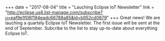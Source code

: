 +++
date = "2017-08-04"
title = "Lauching Eclipse IoT Newsletter"
link = "http://eclipse.us6.list-manage.com/subscribe?u=eaf9e1f06f194eadc66788a85&id=b952cd0879"
+++
Great news! We are lauching a quartely Eclipse IoT Newsletter. The first issue will be sent at the end of September. Subcribe to the list to stay up-to-date about everything Eclipse IoT.